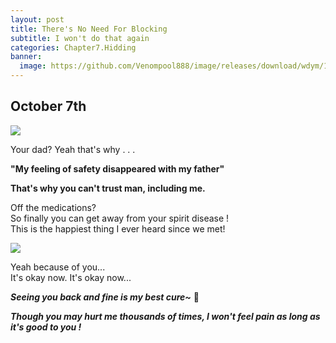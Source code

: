```yaml
---
layout: post
title: There's No Need For Blocking
subtitle: I won't do that again
categories: Chapter7.Hidding
banner:
  image: https://github.com/Venompool888/image/releases/download/wdym/1697200346133.jpeg
---
```

  
## October 7th
  
![](https://github.com/Venompool888/image/releases/download/wdym/Screenshot_20231016_065458.jpg)  
  
Your dad? Yeah that's why . . .  
  
**"My feeling of safety disappeared with my father"**  
  
**That's why you can't trust man, including me.**  
  
Off the medications?  
So finally you can get away from your spirit disease !  
This is the happiest thing I ever heard since we met!  
  
![](https://github.com/Venompool888/image/releases/download/wdym/Screenshot_20231016_070254.jpg)  
  
Yeah because of you...  
It's okay now. It's okay now...  
  
***Seeing you back and fine is my best cure~*** 🥰  
  
***Though you may hurt me thousands of times, I won't feel pain as long as it's good to you !***  
